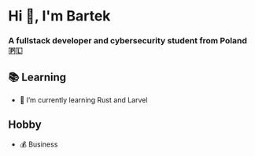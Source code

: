 # Hi 👋, I'm Bartek
### A fullstack developer and cybersecurity student from Poland 🇵🇱

## 📚 Learning
- 🌱 I’m currently learning Rust and Larvel

## Hobby
- 💰 Business
